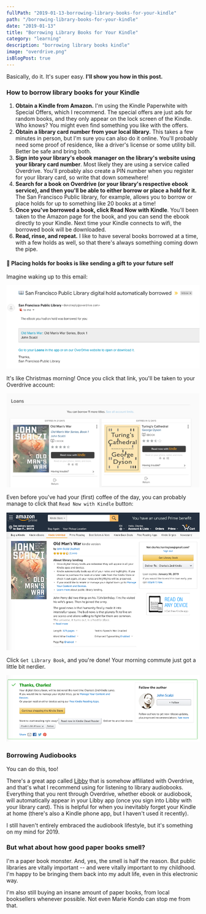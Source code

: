 ```yaml
---
fullPath: "2019-01-13-borrowing-library-books-for-your-kindle"
path: "/borrowing-library-books-for-your-kindle"
date: "2019-01-13"
title: "Borrowing Library Books for Your Kindle"
category: "learning"
description: "borrowing library books kindle"
image: "overdrive.png"
isBlogPost: true
---
```


Basically, do it. It's super easy. **I'll show you how in this post.**

### How to borrow library books for your Kindle

1. **Obtain a Kindle from Amazon.** I'm using the Kindle Paperwhite with Special Offers, which I recommend. The special offers are just ads for random books, and they only appear on the lock screen of the Kindle. Who knows? You might even find something you like with the offers.
2. **Obtain a library card number from your local library.** This takes a few minutes in person, but I'm sure you can also do it online. You'll probably need some proof of residence, like a driver's license or some utility bill. Better be safe and bring both.
3. **Sign into your library's ebook manager on the library's website using your library card number**. Most likely they are using a service called Overdrive. You'll probably also create a PIN number when you register for your library card, so write that down somewhere!
4. **Search for a book on Overdrive (or your library's respective ebook service), and then you'll be able to either borrow or place a hold for it.** The San Francisco Public library, for example, allows you to borrow or place holds for up to something like 20 books at a time!
5. **Once you've borrowed a book, click Read Now with Kindle**. You'll been taken to the Amazon page for the book, and you can send the ebook directly to your Kindle. Next time your Kindle connects to wifi, the borrowed book will be downloaded.
6. **Read, rinse, and repeat.** I like to have several books borrowed at a time, with a few holds as well, so that there's always something coming down the pipe.

#### 🎁 Placing holds for books is like sending a gift to your future self

Imagine waking up to this email:

![email](./images/email.png)

It's like Christmas morning! Once you click that link, you'll be taken to your Overdrive account:

![overdrive](./images/overdrive.png)

Even before you've had your (first) coffee of the day, you can probably manage to click that `Read Now with Kindle` button:

![amazon](./images/amazon.png)

Click `Get Library Book`, and you're done! Your morning commute just got a little bit nerdier.

![borrowed](./images/borrowed.png)

### Borrowing Audiobooks

You can do this, too! 

There's a great app called [Libby](https://meet.libbyapp.com/) that is somehow affiliated with Overdrive, and that's what I recommend using for listening to library audiobooks. Everything that you rent through Overdrive, whether ebook or audiobook, will automatically appear in your Libby app (once you sign into Libby with your library card). This is helpful for when you inevitably forget your Kindle at home (there's also a Kindle phone app, but I haven't used it recently).

I still haven't entirely embraced the audiobook lifestyle, but it's something on my mind for 2019.

### But what about how good paper books smell?

I'm a paper book monster. And, yes, the smell is half the reason. But public libraries are vitally important -- and were vitally important to my childhood. I'm happy to be bringing them back into my adult life, even in this electronic way.

I'm also still buying an insane amount of paper books, from local booksellers whenever possible. Not even Marie Kondo can stop me from that.